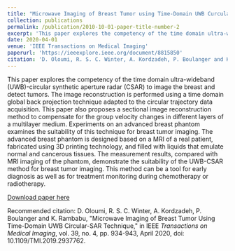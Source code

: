 ```yaml
---
title: "Microwave Imaging of Breast Tumor using Time-Domain UWB Curcular-SAR Technique"
collection: publications
permalink: /publication/2010-10-01-paper-title-number-2
excerpt: 'This paper explores the competency of the time domain ultra-wideband (UWB)-circular synthetic aperture radar (CSAR) to image the breast and detect tumors. The image reconstruction is performed using a time domain global back projection technique adapted to the circular trajectory data acquisition. This paper also proposes a sectional image reconstruction method to compensate for the group velocity changes in different layers of a multilayer medium. Experiments on an advanced breast phantom examines the suitability of this technique for breast tumor imaging. The advanced breast phantom is designed based on a MRI of a real patient, fabricated using 3D printing technology, and filled with liquids that emulate normal and cancerous tissues. The measurement results, compared with MRI imaging of the phantom, demonstrate the suitability of the UWB-CSAR method for breast tumor imaging. This method can be a tool for early diagnosis as well as for treatment monitoring during chemotherapy or radiotherapy.'
date: 2020-04-01
venue: 'IEEE Transactions on Medical Imaging'
paperurl: 'https://ieeexplore.ieee.org/document/8815850'
citation: 'D. Oloumi, R. S. C. Winter, A. Kordzadeh, P. Boulanger and K. Rambabu, &quot;Microwave Imaging of Breast Tumor Using Time-Domain UWB Circular-SAR Technique,&quot; in IEEE <i>Transactions on Medical Imaging</i>, vol. 39, no. 4, pp. 934-943, April 2020, doi: 10.1109/TMI.2019.2937762.'
---
```

This paper explores the competency of the time domain ultra-wideband (UWB)-circular synthetic aperture radar (CSAR) to image the breast and detect tumors. The image reconstruction is performed using a time domain global back projection technique adapted to the circular trajectory data acquisition. This paper also proposes a sectional image reconstruction method to compensate for the group velocity changes in different layers of a multilayer medium. Experiments on an advanced breast phantom examines the suitability of this technique for breast tumor imaging. The advanced breast phantom is designed based on a MRI of a real patient, fabricated using 3D printing technology, and filled with liquids that emulate normal and cancerous tissues. The measurement results, compared with MRI imaging of the phantom, demonstrate the suitability of the UWB-CSAR method for breast tumor imaging. This method can be a tool for early diagnosis as well as for treatment monitoring during chemotherapy or radiotherapy.

[Download paper here](http://academicpages.github.io/files/paper2.pdf)

Recommended citation: D. Oloumi, R. S. C. Winter, A. Kordzadeh, P. Boulanger and K. Rambabu, &quot;Microwave Imaging of Breast Tumor Using Time-Domain UWB Circular-SAR Technique,&quot; in IEEE <i>Transactions on Medical Imaging</i>, vol. 39, no. 4, pp. 934-943, April 2020, doi: 10.1109/TMI.2019.2937762.